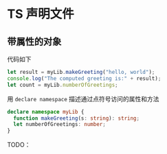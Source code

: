 # TS 声明文件
## 带属性的对象
代码如下
```ts
let result = myLib.makeGreeting("hello, world");
console.log("The computed greeting is:" + result);
let count = myLib.numberOfGreetings;
```

用 `declare namespace` 描述通过点符号访问的属性和方法
```ts
declare namespace myLib {
  function makeGreeting(s: string): string;
  let numberOfGreetings: number;
}
```


TODO：